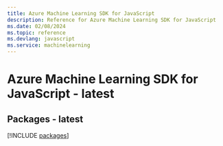 ```yaml
---
title: Azure Machine Learning SDK for JavaScript
description: Reference for Azure Machine Learning SDK for JavaScript
ms.date: 02/08/2024
ms.topic: reference
ms.devlang: javascript
ms.service: machinelearning
---
```

# Azure Machine Learning SDK for JavaScript - latest
## Packages - latest
[!INCLUDE [packages](machine-learning-index.md)]